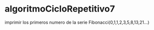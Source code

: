 # algoritmoCicloRepetitivo7
imprimir los primeros numero de la serie Fibonacci(0,1,1,2,3,5,8,13,21...)
